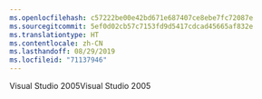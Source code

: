 ```yaml
---
ms.openlocfilehash: c57222be00e42bd671e687407ce8ebe7fc72087e
ms.sourcegitcommit: 5ef0d02cb57c7153fd9d5417cdcad45665af832e
ms.translationtype: HT
ms.contentlocale: zh-CN
ms.lasthandoff: 08/29/2019
ms.locfileid: "71137946"
---
```

<span data-ttu-id="a252c-101">Visual Studio 2005</span><span class="sxs-lookup"><span data-stu-id="a252c-101">Visual Studio 2005</span></span>